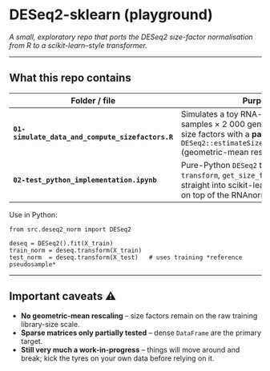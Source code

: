 # DESeq2-sklearn (playground)

*A small, exploratory repo that ports the DESeq2 size-factor normalisation from R to a scikit-learn–style transformer.*

------

## What this repo contains

| Folder / file                                    | Purpose                                                      |
| ------------------------------------------------ | ------------------------------------------------------------ |
| **`01-simulate_data_and_compute_sizefactors.R`** | Simulates a toy RNA-seq dataset (20 samples × 2 000 genes) and computes size factors with a **patched** `DESeq2::estimateSizeFactorsForMatrix()` (geometric-mean rescaling **disabled**). |
| **`02-test_python_implementation.ipynb`**        | Pure-Python `DESeq2` transformer (`fit`, `transform`, `get_size_factors`) that plugs straight into scikit-learn pipelines. Built on top of the RNAnorm code base. |

Use in Python:

```
from src.deseq2_norm import DESeq2

deseq = DESeq2().fit(X_train)
train_norm = deseq.transform(X_train)
test_norm  = deseq.transform(X_test)   # uses training *reference pseudosample*
```

------

## Important caveats ⚠️

- **No geometric-mean rescaling** – size factors remain on the raw training library-size scale.
- **Sparse matrices only partially tested** – dense `DataFrame` are the primary target.
- **Still very much a work-in-progress** – things will move around and break; kick the tyres on your own data before relying on it.